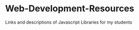 Web-Development-Resources
=========================

Links and descriptions of Javascript Libraries for my students
